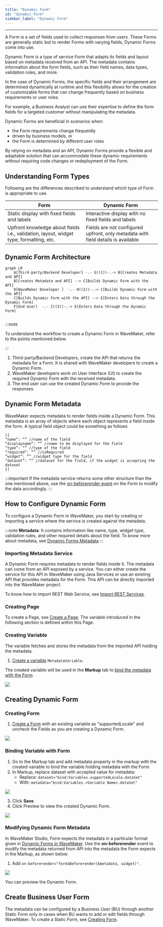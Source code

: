 ```yaml
---
title: "Dynamic Form"
id: "dynamic-form"
sidebar_label: "Dynamic Form"
---
```

---

A Form is a set of fields used to collect responses from users. These Forms are generally static but to render Forms with varying fields, Dynamic Forms come into use.

Dynamic Form is a type of service Form that adapts its fields and layout based on metadata received from an API. The metadata contains information about the form fields, such as their field names, data types, validation rules, and more.

In the case of Dynamic Forms, the specific fields and their arrangement are determined dynamically at runtime and this flexibility allows for the creation of customizable forms that can change frequently based on business requirements or user roles.

For example, a Business Analyst can use their expertise to define the form fields for a targeted customer without manipulating the metadata.

Dynamic Forms are beneficial in scenarios when:

- the Form requirements change frequently
- driven by business models, or
- the Form is determined by different user roles

By relying on metadata and an API, Dynamic Forms provide a flexible and adaptable solution that can accommodate these dynamic requirements without requiring code changes or redeployment of the Form.

## Understanding Form Types

Following are the differences described to understand which type of Form is appropriate to use.

|   Form   |   Dynamic Form   |
|--------|----------|
| Static display with fixed fields and labels | Interactive display with no fixed fields and labels |
| Upfront knowledge about fields i.e., validation, layout, widget type, formatting, etc. | Fields are not configured upfront, only metadata with field details is available |

## Dynamic Form Architecture

```mermaid
graph LR
    A[Third-party/Backend Developer] -.- G((1))-.-> B[Creates Metadata and API] 
    B[Creates Metadata and API] --> C[Builds Dynamic Form with the API]
    D[WaveMaker Developer ]  -.- H((2))-.-> C[Builds Dynamic Form with the API]
    C[Builds Dynamic Form with the API] --> E[Enters Data through the Dynamic Form]
    F[End User]  -.- I((3))-.-> E[Enters Data through the Dynamic Form]
    
```

:::note

To understand the workflow to create a Dynamic Form in WaveMaker, refer to the points mentioned below.

:::

1. Third-party/Backend Developers, create the API that returns the metadata for a Form. It is shared with WaveMaker developers to create a Dynamic Form.
2. WaveMaker developers work on User Interface (UI) to create the required Dynamic Form with the received metadata.
3. The end user can use the created Dynamic Form to provide the responses.

## Dynamic Form Metadata

WaveMaker expects metadata to render fields inside a Dynamic Form. This metadata is an array of objects where each object represents a field inside the form. A typical field object could be something as follows

```markup
[{
“name”: “” //name of the field
“displayname”: “” //name to be displayed for the field
“type”: “” //type of the field
“required”: “” //isRequired
“widget”: “” //widget type for the field
“dataset”: “” //dataset for the field, if the widget is accepting the dataset
}]
```

:::important
If the metadata service returns some other structure than the one mentioned above, use the [on-beforerender event](#modifying-dynamic-form-metadata) on the Form to modify the data accordingly.
:::

## How to Configure Dynamic Form

To configure a Dynamic Form in WaveMaker, you start by creating or importing a service where the service is created against the metadata.

:::note
**Metadata**: It contains information like name, type, widget type, validation rules, and other required details about the field. To know more about metadata, see [Dynamic Forms Metadata](#dynamic-forms-metadata)
:::

### Importing Metadata Service

A Dynamic Form requires metadata to render fields inside it. The metadata can come from an API exposed by a service. You can either create the service for this API in WaveMaker using Java Services or use an existing API that provides metadata for the Form. This API can be directly imported into the WaveMaker project.

To know how to import REST Web Service, see [Import REST Services](https://docs.wavemaker.com/learn/app-development/services/web-services/rest-services#test-rest-service-api).

### Creating Page

To create a Page, see [Create a Page](https://docs.wavemaker.com/learn/app-development/ui-design/page-creation/). The variable introduced in the following section is defined within this Page.

### Creating Variable

The variable fetches and stores the metadata from the imported API holding the metadata.

1. [Create a variable](https://docs.wavemaker.com/learn/app-development/variables/web-service#how-to-create-a-service-variable) `MetadataVariable`. 

The created variable will be used in the **Markup** tab to [bind the metadata with the Form](#binding-variable-with-form).

[![](/learn/assets/variable-markup-dynamicform.png)](/learn/assets/variable-markup-dynamicform.png)

## Creating Dynamic Form

### Creating Form

1. [Create a Form](https://docs.wavemaker.com/learn/app-development/widgets/datalive/form/form-usage-scenarios) with an existing variable as "supportedLocale" and uncheck the Fields as you are creating a Dynamic Form.

[![](/learn/assets/existing-variable-form-creation.png)](/learn/assets/existing-variable-form-creation.png)

### Binding Variable with Form

1. Go to the Markup tab and add metadata property in the markup with the created variable to bind the variable holding metadata with the Form.
2. In Markup, replace dataset with accepted value for metadata:  
   - Replace: `dataset="bind:Variables.supportedLocale.dataSet"`   
   - With: `metadata="bind:Variables.<Variable Name>.dataSet"`
 

[![](/learn/assets/add-formcode-metadata-dynamicform.png)](/learn/assets/add-formcode-metadata-dynamicform.png)

3. Click **Save**.
4. Click Preview to view the created Dynamic Form.

[![](/learn/assets/confirm-formcode-dynamicform.png)](/learn/assets/confirm-formcode-dynamicform.png)

### Modifying Dynamic Form Metadata

In WaveMaker Studio, Form expects the metadata in a particular format given in [Dynamic Forms in WaveMaker](#dynamic-forms-in-wavemaker). Use the **on-beforerender** event to modify the metadata returned from API into the metadata the Form expects in the Markup, as shown below.

1. Add `on-beforerender="form1Beforerender($metadata, widget)"`.

[![](/learn/assets/add-formcode-onbeforerender-dynamicform.png)](/learn/assets/add-formcode-onbeforerender-dynamicform.png)

You can preview the Dynamic Form.

## Create Business User Form

The metadata can be configured by a Business User (BU) through another Static Form only in cases when BU wants to add or edit fields through WaveMaker. To create a Static Form, see [Creating Form](https://docs.wavemaker.com/learn/app-development/widgets/datalive/form/form-usage-scenarios/).